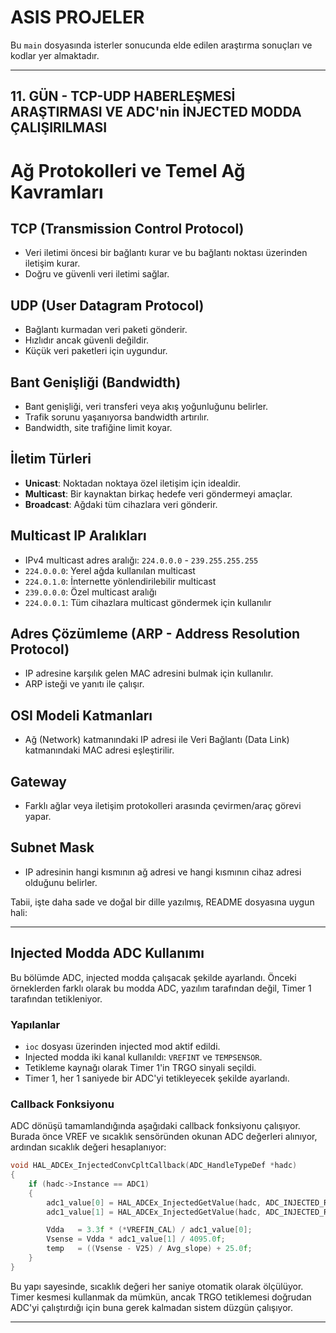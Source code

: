 # ASIS PROJELER

Bu `main` dosyasında isterler sonucunda elde edilen araştırma sonuçları ve kodlar yer almaktadır.

---

## 11. GÜN - TCP-UDP HABERLEŞMESİ ARAŞTIRMASI VE ADC'nin İNJECTED MODDA ÇALIŞIRILMASI

# Ağ Protokolleri ve Temel Ağ Kavramları

## TCP (Transmission Control Protocol)

* Veri iletimi öncesi bir bağlantı kurar ve bu bağlantı noktası üzerinden iletişim kurar.
* Doğru ve güvenli veri iletimi sağlar.

## UDP (User Datagram Protocol)

* Bağlantı kurmadan veri paketi gönderir.
* Hızlıdır ancak güvenli değildir.
* Küçük veri paketleri için uygundur.

## Bant Genişliği (Bandwidth)

* Bant genişliği, veri transferi veya akış yoğunluğunu belirler.
* Trafik sorunu yaşanıyorsa bandwidth artırılır.
* Bandwidth, site trafiğine limit koyar.

## İletim Türleri

* **Unicast**: Noktadan noktaya özel iletişim için idealdir.
* **Multicast**: Bir kaynaktan birkaç hedefe veri göndermeyi amaçlar.
* **Broadcast**: Ağdaki tüm cihazlara veri gönderir.

## Multicast IP Aralıkları

* IPv4 multicast adres aralığı: `224.0.0.0` - `239.255.255.255`
* `224.0.0.0`: Yerel ağda kullanılan multicast
* `224.0.1.0`: İnternette yönlendirilebilir multicast
* `239.0.0.0`: Özel multicast aralığı
* `224.0.0.1`: Tüm cihazlara multicast göndermek için kullanılır

## Adres Çözümleme (ARP - Address Resolution Protocol)

* IP adresine karşılık gelen MAC adresini bulmak için kullanılır.
* ARP isteği ve yanıtı ile çalışır.

## OSI Modeli Katmanları

* Ağ (Network) katmanındaki IP adresi ile Veri Bağlantı (Data Link) katmanındaki MAC adresi eşleştirilir.

## Gateway

* Farklı ağlar veya iletişim protokolleri arasında çevirmen/araç görevi yapar.

## Subnet Mask

* IP adresinin hangi kısmının ağ adresi ve hangi kısmının cihaz adresi olduğunu belirler.
 
Tabii, işte daha sade ve doğal bir dille yazılmış, README dosyasına uygun hali:

---

## Injected Modda ADC Kullanımı

Bu bölümde ADC, injected modda çalışacak şekilde ayarlandı. Önceki örneklerden farklı olarak bu modda ADC, yazılım tarafından değil, Timer 1 tarafından tetikleniyor.

### Yapılanlar

* `ioc` dosyası üzerinden injected mod aktif edildi.
* Injected modda iki kanal kullanıldı: `VREFINT` ve `TEMPSENSOR`.
* Tetikleme kaynağı olarak Timer 1'in TRGO sinyali seçildi.
* Timer 1, her 1 saniyede bir ADC'yi tetikleyecek şekilde ayarlandı.

### Callback Fonksiyonu

ADC dönüşü tamamlandığında aşağıdaki callback fonksiyonu çalışıyor. Burada önce VREF ve sıcaklık sensöründen okunan ADC değerleri alınıyor, ardından sıcaklık değeri hesaplanıyor:

```c
void HAL_ADCEx_InjectedConvCpltCallback(ADC_HandleTypeDef *hadc)
{
    if (hadc->Instance == ADC1)
    {
        adc1_value[0] = HAL_ADCEx_InjectedGetValue(hadc, ADC_INJECTED_RANK_1);
        adc1_value[1] = HAL_ADCEx_InjectedGetValue(hadc, ADC_INJECTED_RANK_2);

        Vdda   = 3.3f * (*VREFIN_CAL) / adc1_value[0];
        Vsense = Vdda * adc1_value[1] / 4095.0f;
        temp   = ((Vsense - V25) / Avg_slope) + 25.0f;
    }
}
```

Bu yapı sayesinde, sıcaklık değeri her saniye otomatik olarak ölçülüyor. Timer kesmesi kullanmak da mümkün, ancak TRGO tetiklemesi doğrudan ADC'yi çalıştırdığı için buna gerek kalmadan sistem düzgün çalışıyor.

---


